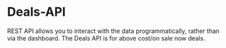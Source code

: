 # Deals-API
REST API allows you to interact with the data programmatically, rather than via the dashboard. The Deals API is for above cost/on sale now deals.
